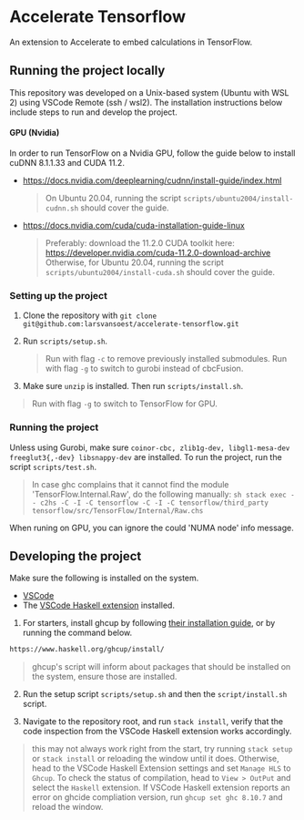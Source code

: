 # Accelerate Tensorflow
An extension to Accelerate to embed calculations in TensorFlow.

## Running the project locally
This repository was developed on a Unix-based system (Ubuntu with WSL 2) using VSCode Remote (ssh / wsl2). The installation instructions below include steps to run and develop the project.

#### GPU (Nvidia)
In order to run TensorFlow on a Nvidia GPU, follow the guide below to install cuDNN 8.1.1.33 and CUDA 11.2.
- https://docs.nvidia.com/deeplearning/cudnn/install-guide/index.html
  > On Ubuntu 20.04, running the script `scripts/ubuntu2004/install-cudnn.sh` should cover the guide.
- https://docs.nvidia.com/cuda/cuda-installation-guide-linux
  > Preferably: download the 11.2.0 CUDA toolkit here: https://developer.nvidia.com/cuda-11.2.0-download-archive
  > Otherwise, for Ubuntu 20.04, running the script `scripts/ubuntu2004/install-cuda.sh` should cover the guide.

### Setting up the project
1. Clone the repository with `git clone git@github.com:larsvansoest/accelerate-tensorflow.git`

2. Run `scripts/setup.sh`.
   > Run with flag `-c` to remove previously installed submodules.
     Run with flag `-g` to switch to gurobi instead of cbcFusion.

3. Make sure `unzip` is installed. Then run `scripts/install.sh`.
  > Run with flag `-g` to switch to TensorFlow for GPU.

### Running the project
Unless using Gurobi, make sure `coinor-cbc, zlib1g-dev, libgl1-mesa-dev freeglut3{,-dev} libsnappy-dev` are installed. To run the project, run the script `scripts/test.sh`.
> In case ghc complains that it cannot find the module 'TensorFlow.Internal.Raw', do the following manually:
    ```sh
    stack exec -- c2hs -C -I -C tensorflow -C -I -C tensorflow/third_party tensorflow/src/TensorFlow/Internal/Raw.chs
    ```

When runing on GPU, you can ignore the could 'NUMA node' info message.

## Developing the project
Make sure the following is installed on the system.
- [VSCode](https://code.visualstudio.com/)
- The [VSCode Haskell extension](https://marketplace.visualstudio.com/items?itemName=haskell.haskell) installed.

1. For starters, install ghcup by following [their installation guide](https://www.haskell.org/ghcup/install/), or by running the command below.
```sh
https://www.haskell.org/ghcup/install/
```
  > ghcup's script will inform about packages that should be installed on the system, ensure those are installed.

2. Run the setup script `scripts/setup.sh` and then the `script/install.sh` script.

3. Navigate to the repository root, and run `stack install`, verify that the code inspection from the VSCode Haskell extension works accordingly.
  > this may not always work right from the start, try running `stack setup` or `stack install` or reloading the window until it does. Otherwise, head to the VSCode Haskell Extension settings and set `Manage HLS` to `Ghcup`. To check the status of compilation, head to `View > OutPut` and select the `Haskell` extension.
  > If VSCode Haskell extension reports an error on ghcide compliation version, run `ghcup set ghc 8.10.7` and reload the window.
